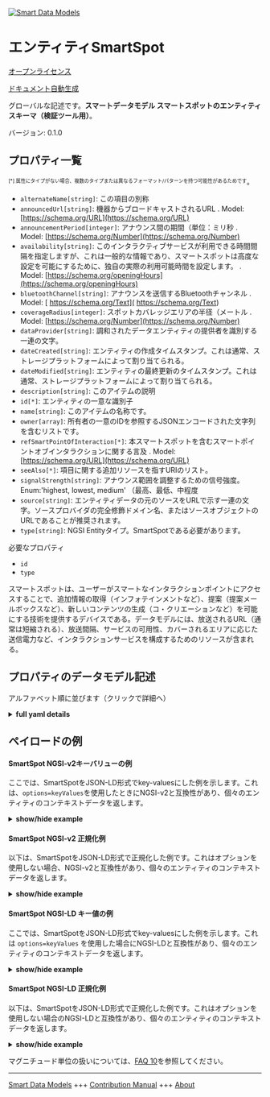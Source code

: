 <!-- 10-Header -->  
[![Smart Data Models](https://smartdatamodels.org/wp-content/uploads/2022/01/SmartDataModels_logo.png "Logo")](https://smartdatamodels.org)  
エンティティSmartSpot  
===============<!-- /10-Header -->  
<!-- 15-License -->  
[オープンライセンス](https://github.com/smart-data-models//dataModel.PointOfInteraction/blob/master/SmartSpot/LICENSE.md)  
[ドキュメント自動生成](https://docs.google.com/presentation/d/e/2PACX-1vTs-Ng5dIAwkg91oTTUdt8ua7woBXhPnwavZ0FxgR8BsAI_Ek3C5q97Nd94HS8KhP-r_quD4H0fgyt3/pub?start=false&loop=false&delayms=3000#slide=id.gb715ace035_0_60)  
<!-- /15-License -->  
<!-- 20-Description -->  
グローバルな記述です。**スマートデータモデル スマートスポットのエンティティスキーマ（検証ツール用）**。  
バージョン: 0.1.0  
<!-- /20-Description -->  
<!-- 30-PropertiesList -->  

## プロパティ一覧  

<sup><sub>[*] 属性にタイプがない場合、複数のタイプまたは異なるフォーマット/パターンを持つ可能性があるためです</sub></sup>。  
- `alternateName[string]`: この項目の別称  - `announcedUrl[string]`: 機器からブロードキャストされるURL  . Model: [https://schema.org/URL](https://schema.org/URL)- `announcementPeriod[integer]`: アナウンス間の期間（単位：ミリ秒  . Model: [https://schema.org/Number](https://schema.org/Number)- `availability[string]`: このインタラクティブサービスが利用できる時間間隔を指定しますが、これは一般的な情報であり、スマートスポットは高度な設定を可能にするために、独自の実際の利用可能時間を設定します。  . Model: [https://schema.org/openingHours](https://schema.org/openingHours)- `bluetoothChannel[string]`: アナウンスを送信するBluetoothチャンネル  . Model: [ https://schema.org/Text]( https://schema.org/Text)- `coverageRadius[integer]`: スポットカバレッジエリアの半径（メートル  . Model: [https://schema.org/Number](https://schema.org/Number)- `dataProvider[string]`: 調和されたデータエンティティの提供者を識別する一連の文字。  - `dateCreated[string]`: エンティティの作成タイムスタンプ。これは通常、ストレージプラットフォームによって割り当てられる。  - `dateModified[string]`: エンティティの最終更新のタイムスタンプ。これは通常、ストレージプラットフォームによって割り当てられる。  - `description[string]`: このアイテムの説明  - `id[*]`: エンティティの一意な識別子  - `name[string]`: このアイテムの名称です。  - `owner[array]`: 所有者の一意のIDを参照するJSONエンコードされた文字列を含むリストです。  - `refSmartPointOfInteraction[*]`: 本スマートスポットを含むスマートポイントオブインタラクションに関する言及  . Model: [https://schema.org/URL](https://schema.org/URL)- `seeAlso[*]`: 項目に関する追加リソースを指すURIのリスト。  - `signalStrength[string]`: アナウンス範囲を調整するための信号強度。Enum:'highest, lowest, medium' （最高、最低、中程度  - `source[string]`: エンティティデータの元のソースをURLで示す一連の文字。ソースプロバイダの完全修飾ドメイン名、またはソースオブジェクトのURLであることが推奨されます。  - `type[string]`: NGSI Entityタイプ。SmartSpotである必要があります。  <!-- /30-PropertiesList -->  
<!-- 35-RequiredProperties -->  
必要なプロパティ  
- `id`  - `type`  <!-- /35-RequiredProperties -->  
<!-- 40-RequiredProperties -->  
スマートスポットは、ユーザーがスマートなインタラクションポイントにアクセスすることで、追加情報の取得（インフォテインメントなど）、提案（提案メールボックスなど）、新しいコンテンツの生成（コ・クリエーションなど）を可能にする技術を提供するデバイスである。データモデルには、放送されるURL（通常は短縮される）、放送間隔、サービスの可用性、カバーされるエリアに応じた送信電力など、インタラクションサービスを構成するためのリソースが含まれる。  
<!-- /40-RequiredProperties -->  
<!-- 50-DataModelHeader -->  
## プロパティのデータモデル記述  
アルファベット順に並びます（クリックで詳細へ）  
<!-- /50-DataModelHeader -->  
<!-- 60-ModelYaml -->  
<details><summary><strong>full yaml details</strong></summary>    
```yaml  
SmartSpot:    
  description: 'Smart Data models Smart Spot entity schema intended for validation tools'    
  properties:    
    alternateName:    
      description: 'An alternative name for this item'    
      type: string    
      x-ngsi:    
        type: Property    
    announcedUrl:    
      description: 'URL broadcasted by the device'    
      format: uri    
      type: string    
      x-ngsi:    
        model: https://schema.org/URL    
        type: Property    
    announcementPeriod:    
      description: 'Period between announcements in milliseconds'    
      maximum: 4000    
      minimum: 100    
      type: integer    
      x-ngsi:    
        model: https://schema.org/Number    
        type: Property    
    availability:    
      description: 'Specifies the time intervals in which this interactive service is available, but this is a general information while Smart Spots have their own real availability in order to allow advanced configurations'    
      type: string    
      x-ngsi:    
        model: https://schema.org/openingHours    
        type: Property    
    bluetoothChannel:    
      description: 'Bluetooth channels where to transmit the announcement'    
      enum:    
        - 37    
        - 38    
        - 39    
        - 37,38    
        - 38,39    
        - 37,39    
        - 37,38,39    
      type: string    
      x-ngsi:    
        model: ' https://schema.org/Text'    
        type: Property    
    coverageRadius:    
      description: 'Radius of the spot coverage area in meters'    
      minimum: 1    
      type: integer    
      x-ngsi:    
        model: https://schema.org/Number    
        type: Property    
    dataProvider:    
      description: 'A sequence of characters identifying the provider of the harmonised data entity.'    
      type: string    
      x-ngsi:    
        type: Property    
    dateCreated:    
      description: 'Entity creation timestamp. This will usually be allocated by the storage platform.'    
      format: date-time    
      type: string    
      x-ngsi:    
        type: Property    
    dateModified:    
      description: 'Timestamp of the last modification of the entity. This will usually be allocated by the storage platform.'    
      format: date-time    
      type: string    
      x-ngsi:    
        type: Property    
    description:    
      description: 'A description of this item'    
      type: string    
      x-ngsi:    
        type: Property    
    id:    
      anyOf: &smartspot_-_properties_-_owner_-_items_-_anyof    
        - description: 'Property. Identifier format of any NGSI entity'    
          maxLength: 256    
          minLength: 1    
          pattern: ^[\w\-\.\{\}\$\+\*\[\]`|~^@!,:\\]+$    
          type: string    
        - description: 'Property. Identifier format of any NGSI entity'    
          format: uri    
          type: string    
      description: 'Unique identifier of the entity'    
      x-ngsi:    
        type: Property    
    name:    
      description: 'The name of this item.'    
      type: string    
      x-ngsi:    
        type: Property    
    owner:    
      description: 'A List containing a JSON encoded sequence of characters referencing the unique Ids of the owner(s)'    
      items:    
        anyOf: *smartspot_-_properties_-_owner_-_items_-_anyof    
        description: 'Property. Unique identifier of the entity'    
      type: array    
      x-ngsi:    
        type: Property    
    refSmartPointOfInteraction:    
      anyOf:    
        - description: 'Property. Identifier format of any NGSI entity'    
          maxLength: 256    
          minLength: 1    
          pattern: ^[\w\-\.\{\}\$\+\*\[\]`|~^@!,:\\]+$    
          type: string    
        - description: 'Property. Identifier format of any NGSI entity'    
          format: uri    
          type: string    
      description: 'Reference to the Smart Point of Interaction which includes this Smart Spot'    
      x-ngsi:    
        model: https://schema.org/URL    
        type: Relationship    
    seeAlso:    
      description: 'list of uri pointing to additional resources about the item'    
      oneOf:    
        - items:    
            format: uri    
            type: string    
          minItems: 1    
          type: array    
        - format: uri    
          type: string    
      x-ngsi:    
        type: Property    
    signalStrength:    
      description: 'Signal strength to adjust the announcement range. Enum:''highest, lowest, medium'''    
      enum:    
        - highest    
        - lowest    
        - medium    
      type: string    
      x-ngsi:    
        type: Property    
    source:    
      description: 'A sequence of characters giving the original source of the entity data as a URL. Recommended to be the fully qualified domain name of the source provider, or the URL to the source object.'    
      type: string    
      x-ngsi:    
        type: Property    
    type:    
      description: 'NGSI Entity type. It has to be SmartSpot'    
      enum:    
        - SmartSpot    
      type: string    
      x-ngsi:    
        type: Property    
  required:    
    - id    
    - type    
  type: object    
  x-derived-from: ""    
  x-disclaimer: 'Redistribution and use in source and binary forms, with or without modification, are permitted  provided that the license conditions are met. Copyleft (c) 2021 Contributors to Smart Data Models Program'    
  x-license-url: https://github.com/smart-data-models/dataModel.PointOfInteraction/blob/master/SmartSpot/LICENSE.md    
  x-model-schema: https://smart-data-models.github.io/dataModel.PointOfInteraction/SmartSpot/schema.json    
  x-model-tags: ""    
  x-version: 0.1.0    
```  
</details>    
<!-- /60-ModelYaml -->  
<!-- 70-MiddleNotes -->  
<!-- /70-MiddleNotes -->  
<!-- 80-Examples -->  
## ペイロードの例  
#### SmartSpot NGSI-v2キーバリューの例  
ここでは、SmartSpotをJSON-LD形式でkey-valuesにした例を示します。これは、`options=keyValues`を使用したときにNGSI-v2と互換性があり、個々のエンティティのコンテキストデータを返します。  
<details><summary><strong>show/hide example</strong></summary>    
```json  
{  
  "id": "SSPOT-F94C51A295D9",  
  "type": "SmartSpot",  
  "announcedUrl": "http://goo.gl/EJ81JP",  
  "signalStrength": "highest",  
  "bluetoothChannel": "37,38,39",  
  "coverageRadius": 30,  
  "announcementPeriod": 500,  
  "availability": "Tu,Th 16:00-20:00",  
  "refSmartPointOfInteraction": "SPOI-ES-4326"  
}  
```  
</details>  
#### SmartSpot NGSI-v2 正規化例  
以下は、SmartSpotをJSON-LD形式で正規化した例です。これはオプションを使用しない場合、NGSI-v2と互換性があり、個々のエンティティのコンテキストデータを返します。  
<details><summary><strong>show/hide example</strong></summary>    
```json  
{  
  "id": "SSPOT-F94C51A295D9",  
  "type": "SmartSpot",  
  "announcementPeriod": {  
    "value": 500  
  },  
  "signalStrength": {  
    "value": "highest"  
  },  
  "announcedUrl": {  
    "value": "http://goo.gl/EJ81JP"  
  },  
  "availability": {  
    "value": "Tu,Th 16:00-20:00"  
  },  
  "coverageRadius": {  
    "value": 30  
  },  
  "bluetoothChannel": {  
    "value": "37,38,39"  
  },  
  "refSmartPointOfInteraction": {  
    "type": "Relationship",  
    "value": "SPOI-ES-4326"  
  }  
}  
```  
</details>  
#### SmartSpot NGSI-LD キー値の例  
ここでは、SmartSpotをJSON-LD形式でkey-valuesにした例を示します。これは `options=keyValues` を使用した場合にNGSI-LDと互換性があり、個々のエンティティのコンテキストデータを返します。  
<details><summary><strong>show/hide example</strong></summary>    
```json  
{  
    "id": "urn:ngsi-ld:SmartSpot:SSPOT-F94C51A295D9",  
    "type": "SmartSpot",  
    "announcedUrl": {  
        "type": "Property",  
        "value": "http://goo.gl/EJ81JP"  
    },  
    "announcementPeriod": {  
        "type": "Property",  
        "value": 500  
    },  
    "availability": {  
        "type": "Property",  
        "value": "Tu,Th 16:00-20:00"  
    },  
    "bluetoothChannel": {  
        "type": "Property",  
        "value": "37,38,39"  
    },  
    "coverageRadius": {  
        "type": "Property",  
        "value": 30  
    },  
    "refSmartPointOfInteraction": {  
        "type": "Relationship",  
        "object": "urn:ngsi-ld:SmartPointOfInteraction:SPOI-ES-4326"  
    },  
    "signalStrength": {  
        "type": "Property",  
        "value": "highest"  
    },  
    "@context": [  
        "https://uri.etsi.org/ngsi-ld/v1/ngsi-ld-core-context.jsonld",  
        "https://raw.githubusercontent.com/smart-data-models/dataModel.PointOfInteraction/master/context.jsonld"  
    ]  
}  
```  
</details>  
#### SmartSpot NGSI-LD 正規化例  
以下は、SmartSpotをJSON-LD形式で正規化した例です。これはオプションを使用しない場合のNGSI-LDと互換性があり、個々のエンティティのコンテキストデータを返します。  
<details><summary><strong>show/hide example</strong></summary>    
```json  
{  
    "id": "urn:ngsi-ld:SmartSpot:SSPOT-F94C51A295D9",  
    "type": "SmartSpot",  
    "announcedUrl": "http://goo.gl/EJ81JP",  
    "announcementPeriod": 500,  
    "availability": "Tu,Th 16:00-20:00",  
    "bluetoothChannel": "37,38,39",  
    "coverageRadius": 30,  
    "refSmartPointOfInteraction": "urn:ngsi-ld:SmartPointOfInteraction:SPOI-ES-4326",  
    "signalStrength": "highest",  
    "@context": [  
        "https://uri.etsi.org/ngsi-ld/v1/ngsi-ld-core-context.jsonld",  
        "https://raw.githubusercontent.com/smart-data-models/dataModel.PointOfInteraction/master/context.jsonld"  
    ]  
}  
```  
</details><!-- /80-Examples -->  
<!-- 90-FooterNotes -->  
<!-- /90-FooterNotes -->  
<!-- 95-Units -->  
マグニチュード単位の扱いについては、[FAQ 10](https://smartdatamodels.org/index.php/faqs/)を参照してください。  
<!-- /95-Units -->  
<!-- 97-LastFooter -->  
---  
[Smart Data Models](https://smartdatamodels.org) +++ [Contribution Manual](https://bit.ly/contribution_manual) +++ [About](https://bit.ly/Introduction_SDM)<!-- /97-LastFooter -->  
